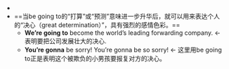-
- ==当be going to的“打算”或“预测”意味进一步升华后，就可以用来表达个人的“决心（great determination）”，具有强烈的感情色彩。==
	- **We’re going to** become the world’s leading forwarding company. ← 表明要把公司发展壮大的决心.
	- **You’re gonna** be sorry! You’re gonna be so sorry! ← 这里用be going to正是表明这个被欺负的小男孩要报复对方的决心。